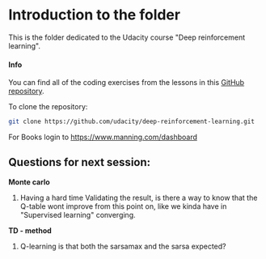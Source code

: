 # Introduction to the folder

This is the folder dedicated to the Udacity course "Deep reinforcement learning".



#### Info

You can find all of the coding exercises from the lessons in this [GitHub repository](https://github.com/udacity/deep-reinforcement-learning).

To clone the repository:

```bash
git clone https://github.com/udacity/deep-reinforcement-learning.git
```



For Books login to https://www.manning.com/dashboard





## Questions for next session:

**Monte carlo**

1. Having a hard time Validating the result, is there a way to know that the Q-table wont improve from this point on, like we kinda have in "Supervised learning" converging.



**TD - method**

1. Q-learning is that both the sarsamax and the sarsa expected?
